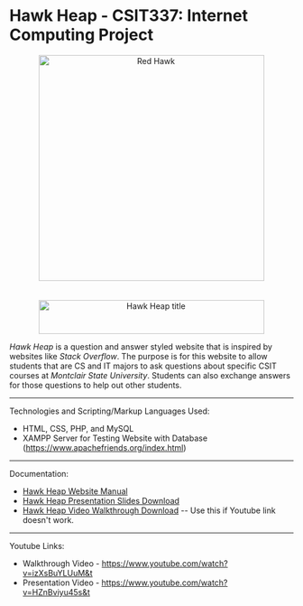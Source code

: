 # Hawk Heap - CSIT337: Internet Computing Project

<div align = "center">
	<img src = "https://github.com/artsky-bot/hawkheap_finalproject/blob/master/arthurteamProject/web_images/hawkheap_logo.png?raw=true" alt = "Red Hawk" width = "400px" height = "400px"/><br/><br/><br/>
	<center><img src = "https://github.com/artsky-bot/hawkheap_finalproject/blob/master/arthurteamProject/web_images/hawkheap_title.png?raw=true" alt = "Hawk Heap title" width = "400px" height= "60px"/></center>
</div>

*Hawk Heap* is a question and answer styled website that is inspired by websites like *Stack Overflow*. The purpose is for this website to allow students that are CS and IT majors to ask questions about specific CSIT courses at *Montclair State University*. Students can also exchange answers for those questions to help out other students. 

---
Technologies and Scripting/Markup Languages Used:
- HTML, CSS, PHP, and MySQL
- XAMPP Server for Testing Website with Database (https://www.apachefriends.org/index.html)

---
Documentation:
- [Hawk Heap Website Manual](https://github.com/artsky-bot/hawkheap_finalproject/blob/master/CSIT_%20337%20-%20Final%20Report%20-%20Arthur%20Levitsky.pdf)
- [Hawk Heap Presentation Slides Download](https://github.com/artsky-bot/hawkheap_finalproject/blob/master/Hawk%20Heap%20-%20Website%20Presentation%20-%20Arthur%20Levitsky.pptx?raw=true)
- [Hawk Heap Video Walkthrough Download](https://github.com/artsky-bot/hawkheap_finalproject/blob/master/Project337_ArthurLevitsky.mp4?raw=true)
-- Use this if Youtube link doesn't work.
---
Youtube Links:
- Walkthrough Video - https://www.youtube.com/watch?v=izXsBuYLUuM&t
- Presentation Video - https://www.youtube.com/watch?v=HZnBviyu45s&t